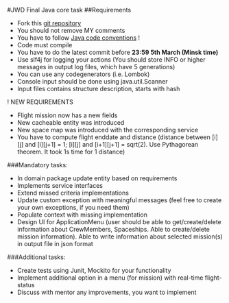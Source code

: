 #JWD Final Java core task
##Requirements 
* Fork this [git repository](https://github.com/Rement/jwd-core-final)
* You should not remove MY comments
* You have to follow [Java code conventions](https://www.oracle.com/java/technologies/javase/codeconventions-contents.html) ! 
* Code must compile 
* You have to do the latest commit before **23:59 5th March (Minsk time)**
* Use slf4j for logging your actions (You should store INFO or higher messages in output log files, which have 5 generations)
* You can use any codegenerators (i.e. Lombok)
* Console input should be done using java.util.Scanner
* Input files contains structure description, starts with hash

! NEW REQUIREMENTS
* Flight mission now has a new fields
* New cacheable entity was introduced
* New space map was introduced with the corresponding service
* You have to compute flight enddate and distance (distance between [i][j] and [i][j+1] = 1; [i][j] and [i+1][j+1] = sqrt(2).
  Use Pythagorean theorem. It took 1s time for 1 distance)
  
###Mandatory tasks: 
* In domain package update entity based on requirements
* Implements service interfaces
* Extend missed criteria implementations
* Update custom exception with meaningful messages (feel free to create your own exceptions, if you need them)
* Populate context with missing implementation
* Design UI for ApplicationMenu (user should be able to get/create/delete information about CrewMembers, Spaceships. 
Able to create/delete mission information).
Able to write information about selected mission(s) in output file in json format



###Additional tasks:
* Create tests using Junit, Mockito for your functionality
* Implement additional option in a menu (for mission) with real-time flight-status
* Discuss with mentor any improvements, you want to implement 

